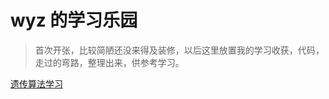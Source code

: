 # wyz 的学习乐园

> 首次开张，比较简陋还没来得及装修，以后这里放置我的学习收获，代码，走过的弯路，整理出来，供参考学习。

[遗传算法学习](./genetic-algorithm/README.md)